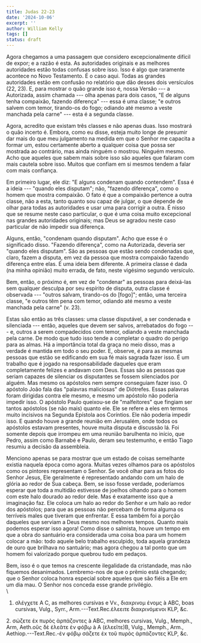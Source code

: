 ```yaml
---
title: Judas 22-23
date: '2024-10-06'
excerpt: ''
author: William Kelly
tags: []
status: draft
---
```

Agora chegamos a uma passagem que considero excepcionalmente difícil de
expor; e a razão é esta. As autoridades originais e as melhores
autoridades estão todas confusas sobre isso. Isso é algo que raramente
acontece no Novo Testamento. É o caso aqui. Todas as grandes autoridades
estão em confusão no relatório que dão desses dois versículos (22, 23).
E, para mostrar o quão grande isso é, nossa Versão --- a Autorizada,
assim chamada --- olha apenas para dois casos, \"E de alguns tenha
compaixão, fazendo diferença\" --- essa é uma classe; \"e outros salvem
com temor, tirando-os do fogo; odiando até mesmo a veste manchada pela
carne\" --- esta é a segunda classe.

Agora, acredito que existam três classes e não apenas duas. Isso
mostrará o quão incerto é. Embora, como eu disse, esteja muito longe de
presumir dar mais do que meu julgamento na medida em que o Senhor me
capacita a formar um, estou certamente aberto a qualquer coisa que possa
ser mostrada ao contrário, mas ainda ninguém o mostrou. Ninguém mesmo.
Acho que aqueles que sabem mais sobre isso são aqueles que falaram com
mais cautela sobre isso. Muitos que confiam em si mesmos tendem a falar
com mais confiança.

Em primeiro lugar, ele diz: \"E alguns condenam quando contendem\". Essa
é a ideia --- \"quando eles disputam\"; não, \"fazendo diferença\", como
o homem que mostra compaixão. O fato é que a compaixão pertence a outra
classe, não a esta, tanto quanto sou capaz de julgar, o que depende de
olhar para todas as autoridades e usar uma para corrigir a outra. É
nisso que se resume neste caso particular, o que é uma coisa muito
excepcional nas grandes autoridades originais; mas Deus se agradou neste
caso particular de não impedir sua diferença.

Alguns, então, \"condenam quando disputam\". Acho que esse é o
significado disso. \"Fazendo diferença\", como na Autorizada, deveria
ser \"quando eles disputam\". São as pessoas que estão sendo condenadas
que, claro, fazem a disputa, em vez da pessoa que mostra compaixão
fazendo diferença entre elas. É uma ideia bem diferente. A primeira
classe é dada (na minha opinião) muito errada, de fato, neste vigésimo
segundo versículo.

Bem, então, o próximo é, em vez de \"condenar\" as pessoas para
deixá-las sem qualquer desculpa por seu espírito de disputa, outra
classe é observada --- \"outros salvam, tirando-os do \[fogo\]\"; então,
uma terceira classe, \"e outros têm pena com temor, odiando até mesmo a
veste manchada pela carne\" (v. 23).

Estas são então as três classes: uma classe disputável, a ser condenada
e silenciada --- então, aqueles que devem ser salvos, arrebatados do
fogo --- e, outros a serem compadecidos com temor, odiando a veste
manchada pela carne. De modo que tudo isso tende a completar o quadro do
perigo para as almas. Há a importância total da graça no meio disso, mas
a verdade é mantida em todo o seu poder. E, observe, é para as mesmas
pessoas que estão se edificando em sua fé mais sagrada fazer isso. É um
trabalho que é jogado na responsabilidade daqueles que eram
completamente felizes e andavam com Deus. Essas são as pessoas que
seriam capazes de silenciar os disputantes se fossem silenciados por
alguém. Mas mesmo os apóstolos nem sempre conseguiam fazer isso. O
apóstolo João fala das \"palavras maliciosas\" de Diótrefes. Essas
palavras foram dirigidas contra ele mesmo, e mesmo um apóstolo não
poderia impedir isso. O apóstolo Paulo queixou-se de \"malfeitores\" que
fingiam ser tantos apóstolos (se não mais) quanto ele. Ele se refere a
eles em termos muito incisivos na Segunda Epístola aos Coríntios. Ele
não poderia impedir isso. E quando houve a grande reunião em Jerusalém,
onde todos os apóstolos estavam presentes, houve muita disputa e
discussão lá. Foi somente depois que irrompeu em uma reunião barulhenta
no início, que Pedro, assim como Barnabé e Paulo, deram seu testemunho,
e então Tiago resumiu a decisão da assembleia.

Menciono apenas se para mostrar que um estado de coisas semelhante
existia naquela época como agora. Muitas vezes olhamos para os apóstolos
como os pintores representam o Senhor. Se você olhar para as fotos do
Senhor Jesus, Ele geralmente é representado andando com um halo de
glória ao redor de Sua cabeça. Bem, se isso fosse verdade, poderíamos
esperar que toda a multidão estivesse de joelhos olhando para o homem
com este halo dourado ao redor dele. Mas é exatamente isso que a
imaginação faz. Ele coloca um halo ao redor do Senhor e um halo ao redor
dos apóstolos; para que as pessoas não percebam de forma alguma os
terríveis males que tiveram que enfrentar. E essa também foi a porção
daqueles que serviam a Deus mesmo nos melhores tempos. Quanto mais
podemos esperar isso agora! Como disse o salmista, houve um tempo em que
a obra do santuário era considerada uma coisa boa para um homem colocar
a mão: todo aquele belo trabalho esculpido, toda aquela grandeza de ouro
que brilhava no santuário; mas agora chegou a tal ponto que um homem foi
valorizado porque quebrou tudo em pedaços.

Bem, isso é o que temos na crescente ilegalidade da cristandade, mas não
fiquemos desanimados. Lembremo-nos de que o prêmio está chegando; que o
Senhor coloca honra especial sobre aqueles que são fiéis a Ele em um dia
mau. O Senhor nos conceda esse grande privilégio.\
\
1. σλέγχετε A C, as melhores cursivas e Vv., διαxρινομ ένομς à ABC, boas
cursivas, Vulg., Syrr., Arm.---Text.Rec.ἐλεειτε διαxρινόμενοι KLP, &c.

2\. σώζετε ἐx πυρὸς ἁρπάζοντες à ABC, melhores cursivas, Vulg., Memph.,
Arm, Aeth.οὓς δὲ ἐλεᾶτε ἐν φόβῳ à A (ἐλεεῖτε)B, Vulg., Memph., Arm.,
Aethiop.---Text.Rec.-ἐν φόβῳ σάζετε ἐx τοῦ πυρὸς ἁρπάζοντες KLP, &c.
